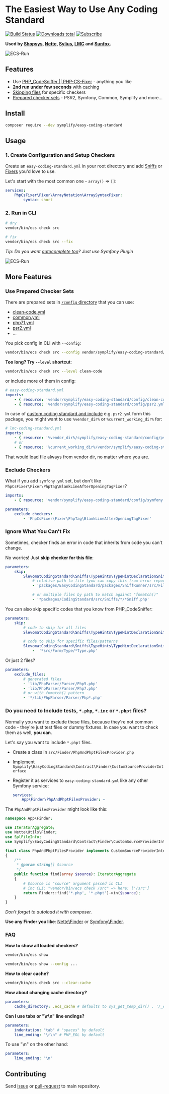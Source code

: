 # The Easiest Way to Use Any Coding Standard

[![Build Status](https://img.shields.io/travis/Symplify/EasyCodingStandard/master.svg?style=flat-square)](https://travis-ci.org/Symplify/EasyCodingStandard)
[![Downloads total](https://img.shields.io/packagist/dt/symplify/easy-coding-standard.svg?style=flat-square)](https://packagist.org/packages/symplify/easy-coding-standard)
[![Subscribe](https://img.shields.io/badge/subscribe-to--releases-green.svg?style=flat-square)](https://libraries.io/packagist/symplify%2Feasy-coding-standard)

**Used by [Shopsys](https://github.com/shopsys/coding-standards), [Nette](https://github.com/nette/coding-standard), [Sylius](https://github.com/SyliusLabs/CodingStandard), [LMC](https://github.com/lmc-eu/php-coding-standard) and [Sunfox](https://github.com/sunfoxcz/coding-standard).**

![ECS-Run](docs/run-and-fix.gif)

## Features

- Use [PHP_CodeSniffer || PHP-CS-Fixer](https://www.tomasvotruba.cz/blog/2017/05/03/combine-power-of-php-code-sniffer-and-php-cs-fixer-in-3-lines/) - anything you like
- **2nd run under few seconds** with caching
- [Skipping files](#ignore-what-you-cant-fix) for specific checkers
- [Prepared checker sets](#use-prepared-checker-sets) - PSR2, Symfony, Common, Symplify and more...

## Install

```bash
composer require --dev symplify/easy-coding-standard
```

## Usage

### 1. Create Configuration and Setup Checkers

Create an `easy-coding-standard.yml` in your root directory and add [Sniffs](https://github.com/squizlabs/PHP_CodeSniffer) or [Fixers](https://github.com/FriendsOfPHP/PHP-CS-Fixer) you'd love to use.

Let's start with the most common one - `array()` => `[]`:

```yaml
services:
    PhpCsFixer\Fixer\ArrayNotation\ArraySyntaxFixer:
        syntax: short
```

### 2. Run in CLI

```bash
# dry
vendor/bin/ecs check src

# fix
vendor/bin/ecs check src --fix
```

*Tip: Do you want [autocomplete too](https://github.com/Haehnchen/idea-php-symfony2-plugin/issues/1153)? Just use Symfony Plugin*

![ECS-Run](docs/yaml-autocomplete.gif)

## More Features

### Use Prepared Checker Sets

There are prepared sets in [`/config` directory](config) that you can use:

- [clean-code.yml](config/clean-code.yml)
- [common.yml](config/common.yml)
- [php71.yml](config/php71.yml)
- [psr2.yml](config/psr2.yml)
- ...

You pick config in CLI with `--config`:

```bash
vendor/bin/ecs check src --config vendor/symplify/easy-coding-standard/config/clean-code.yml
```

**Too long? Try `--level` shortcut**:

```bash
vendor/bin/ecs check src --level clean-code
```

or include more of them in config:

```yaml
# easy-coding-standard.yml
imports:
    - { resource: 'vendor/symplify/easy-coding-standard/config/clean-code.yml' }
    - { resource: 'vendor/symplify/easy-coding-standard/config/psr2.yml' }
```

In case of [custom coding standard and include](https://github.com/lmc-eu/php-coding-standard/pull/6/files#diff-a8b950982764fcffe4b7b3acd261cf91) e.g. `psr2.yml` form this package, you might want to use `%vendor_dir%` or `%current_working_dir%` for:

```yaml
# lmc-coding-standard.yml
imports:
    - { resource: '%vendor_dir%/symplify/easy-coding-standard/config/psr2.yml' }
    # or
    - { resource: '%current_working_dir%/vendor/symplify/easy-coding-standard/config/psr2.yml' }
```

That would load file always from vendor dir, no matter where you are.

### Exclude Checkers

What if you add `symfony.yml` set, but don't like `PhpCsFixer\Fixer\PhpTag\BlankLineAfterOpeningTagFixer`?

```yaml
imports:
    - { resource: 'vendor/symplify/easy-coding-standard/config/symfony.yml' }

parameters:
    exclude_checkers:
        - 'PhpCsFixer\Fixer\PhpTag\BlankLineAfterOpeningTagFixer'
```

### Ignore What You Can't Fix

Sometimes, checker finds an error in code that inherits from code you can't change.

No worries! Just **skip checker for this file**:

```yaml
parameters:
    skip:
        SlevomatCodingStandard\Sniffs\TypeHints\TypeHintDeclarationSniff:
            # relative path to file (you can copy this from error report)
            - 'packages/EasyCodingStandard/packages/SniffRunner/src/File/File.php'

            # or multiple files by path to match against "fnmatch()"
            - '*packages/CodingStandard/src/Sniffs/*/*Sniff.php'
```

You can also skip specific codes that you know from PHP_CodeSniffer:

```yaml
parameters:
    skip:
        # code to skip for all files
        SlevomatCodingStandard\Sniffs\TypeHints\TypeHintDeclarationSniff.UselessDocComment: ~

        # code to skip for specific files/patterns
        SlevomatCodingStandard\Sniffs\TypeHints\TypeHintDeclarationSniff.MissingTraversableParameterTypeHintSpecification:
            -  '*src/Form/Type/*Type.php'
```

Or just 2 files?

```yml
parameters:
    exclude_files:
        # generated files
        - 'lib/PhpParser/Parser/Php5.php'
        - 'lib/PhpParser/Parser/Php7.php'
        # or with fnmatch() pattern
        - '*/lib/PhpParser/Parser/Php*.php'
```

### Do you need to Include tests, `*.php`, `*.inc` or `*.phpt` files?

Normally you want to exclude these files, because they're not common code - they're just test files or dummy fixtures. In case you want to check them as well, **you can**.

Let's say you want to include `*.phpt` files.

- Create a class in `src/Finder/PhpAndPhptFilesProvider.php`
- Implement `Symplify\EasyCodingStandard\Contract\Finder\CustomSourceProviderInterface`
- Register it as services to `easy-coding-standard.yml` like any other Symfony service:

    ```yaml
    services:
        App\Finder\PhpAndPhptFilesProvider: ~
    ```

The `PhpAndPhptFilesProvider` might look like this:

```php
namespace App\Finder;

use IteratorAggregate;
use Nette\Utils\Finder;
use SplFileInfo;
use Symplify\EasyCodingStandard\Contract\Finder\CustomSourceProviderInterface;

final class PhpAndPhptFilesProvider implements CustomSourceProviderInterface
{
    /**
     * @param string[] $source
     */
    public function find(array $source): IteratorAggregate
    {
        # $source is "source" argument passed in CLI
        # inc CLI: "vendor/bin/ecs check /src" => here: ['/src']
        return Finder::find('*.php', '*.phpt')->in($source);
    }
}
```

*Don't forget to autoload it with composer.*

**Use any Finder you like**: [Nette\Finder](https://doc.nette.org/en/finder) or [Symfony\Finder](https://symfony.com/doc/current/components/finder.html).

### FAQ

**How to show all loaded checkers?**

```bash
vendor/bin/ecs show

vendor/bin/ecs show --config ...
```

**How to clear cache?**

```bash
vendor/bin/ecs check src --clear-cache
```

**How about changing cache directory?**

```yaml
parameters:
    cache_directory: .ecs_cache # defaults to sys_get_temp_dir() . '/_easy_coding_standard/_changed_files_detector_tests'
```

**Can I use tabs or "\r\n" line endings?**

```yaml
parameters:
    indentation: "tab" # "spaces" by default
    line_ending: "\r\n" # PHP_EOL by default
```

To use "\n" on the other hand:

```yaml
parameters:
    line_ending: "\n"
```

## Contributing

Send [issue](https://github.com/Symplify/Symplify/issues) or [pull-request](https://github.com/Symplify/Symplify/pulls) to main repository.
